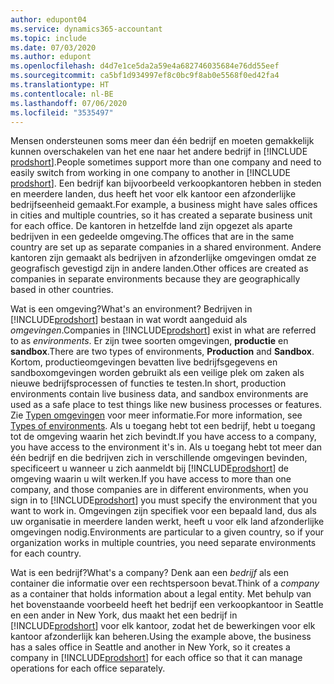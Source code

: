```yaml
---
author: edupont04
ms.service: dynamics365-accountant
ms.topic: include
ms.date: 07/03/2020
ms.author: edupont
ms.openlocfilehash: d4d7e1ce5da2a59e4a682746035684e76dd55eef
ms.sourcegitcommit: ca5bf1d934997ef8c0bc9f8ab0e5568f0ed42fa4
ms.translationtype: HT
ms.contentlocale: nl-BE
ms.lasthandoff: 07/06/2020
ms.locfileid: "3535497"
---
```

<span data-ttu-id="8a0d5-101">Mensen ondersteunen soms meer dan één bedrijf en moeten gemakkelijk kunnen overschakelen van het ene naar het andere bedrijf in [!INCLUDE [prodshort](prodshort.md)].</span><span class="sxs-lookup"><span data-stu-id="8a0d5-101">People sometimes support more than one company and need to easily switch from working in one company to another in [!INCLUDE [prodshort](prodshort.md)].</span></span> <span data-ttu-id="8a0d5-102">Een bedrijf kan bijvoorbeeld verkoopkantoren hebben in steden en meerdere landen, dus heeft het voor elk kantoor een afzonderlijke bedrijfseenheid gemaakt.</span><span class="sxs-lookup"><span data-stu-id="8a0d5-102">For example, a business might have sales offices in cities and multiple countries, so it has created a separate business unit for each office.</span></span> <span data-ttu-id="8a0d5-103">De kantoren in hetzelfde land zijn opgezet als aparte bedrijven in een gedeelde omgeving.</span><span class="sxs-lookup"><span data-stu-id="8a0d5-103">The offices that are in the same country are set up as separate companies in a shared environment.</span></span> <span data-ttu-id="8a0d5-104">Andere kantoren zijn gemaakt als bedrijven in afzonderlijke omgevingen omdat ze geografisch gevestigd zijn in andere landen.</span><span class="sxs-lookup"><span data-stu-id="8a0d5-104">Other offices are created as companies in separate environments because they are geographically based in other countries.</span></span>  

<span data-ttu-id="8a0d5-105">Wat is een omgeving?</span><span class="sxs-lookup"><span data-stu-id="8a0d5-105">What's an environment?</span></span> <span data-ttu-id="8a0d5-106">Bedrijven in [!INCLUDE[prodshort](prodshort.md)] bestaan in wat wordt aangeduid als *omgevingen*.</span><span class="sxs-lookup"><span data-stu-id="8a0d5-106">Companies in [!INCLUDE[prodshort](prodshort.md)] exist in what are referred to as *environments*.</span></span> <span data-ttu-id="8a0d5-107">Er zijn twee soorten omgevingen, **productie** en **sandbox**.</span><span class="sxs-lookup"><span data-stu-id="8a0d5-107">There are two types of environments, **Production** and **Sandbox**.</span></span> <span data-ttu-id="8a0d5-108">Kortom, productieomgevingen bevatten live bedrijfsgegevens en sandboxomgevingen worden gebruikt als een veilige plek om zaken als nieuwe bedrijfsprocessen of functies te testen.</span><span class="sxs-lookup"><span data-stu-id="8a0d5-108">In short, production environments contain live business data, and sandbox environments are used as a safe place to test things like new business processes or features.</span></span> <span data-ttu-id="8a0d5-109">Zie [Typen omgevingen](/dynamics365/business-central/dev-itpro/administration/tenant-admin-center-environments#types-of-environments) voor meer informatie.</span><span class="sxs-lookup"><span data-stu-id="8a0d5-109">For more information, see [Types of environments](/dynamics365/business-central/dev-itpro/administration/tenant-admin-center-environments#types-of-environments).</span></span> <span data-ttu-id="8a0d5-110">Als u toegang hebt tot een bedrijf, hebt u toegang tot de omgeving waarin het zich bevindt.</span><span class="sxs-lookup"><span data-stu-id="8a0d5-110">If you have access to a company, you have access to the environment it's in.</span></span> <span data-ttu-id="8a0d5-111">Als u toegang hebt tot meer dan één bedrijf en die bedrijven zich in verschillende omgevingen bevinden, specificeert u wanneer u zich aanmeldt bij [!INCLUDE[prodshort](prodshort.md)] de omgeving waarin u wilt werken.</span><span class="sxs-lookup"><span data-stu-id="8a0d5-111">If you have access to more than one company, and those companies are in different environments, when you sign in to [!INCLUDE[prodshort](prodshort.md)] you must specify the environment that you want to work in.</span></span> <span data-ttu-id="8a0d5-112">Omgevingen zijn specifiek voor een bepaald land, dus als uw organisatie in meerdere landen werkt, heeft u voor elk land afzonderlijke omgevingen nodig.</span><span class="sxs-lookup"><span data-stu-id="8a0d5-112">Environments are particular to a given country, so if your organization works in multiple countries, you need separate environments for each country.</span></span>  

<span data-ttu-id="8a0d5-113">Wat is een bedrijf?</span><span class="sxs-lookup"><span data-stu-id="8a0d5-113">What's a company?</span></span> <span data-ttu-id="8a0d5-114">Denk aan een *bedrijf* als een container die informatie over een rechtspersoon bevat.</span><span class="sxs-lookup"><span data-stu-id="8a0d5-114">Think of a *company* as a container that holds information about a legal entity.</span></span> <span data-ttu-id="8a0d5-115">Met behulp van het bovenstaande voorbeeld heeft het bedrijf een verkoopkantoor in Seattle en een ander in New York, dus maakt het een bedrijf in [!INCLUDE[prodshort](prodshort.md)] voor elk kantoor, zodat het de bewerkingen voor elk kantoor afzonderlijk kan beheren.</span><span class="sxs-lookup"><span data-stu-id="8a0d5-115">Using the example above, the business has a sales office in Seattle and another in New York, so it creates a company in [!INCLUDE[prodshort](prodshort.md)] for each office so that it can manage operations for each office separately.</span></span>  
